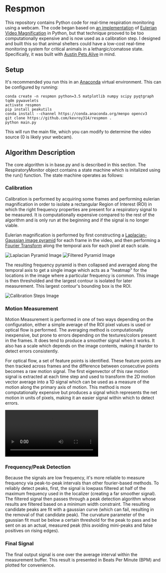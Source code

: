 # Respmon

This repository contains Python code for real-time respiration monitoring using a webcam. The code began based on [an implementation](https://github.com/brycedrennan/eulerian-magnification) of [Eulerian Video Magnification](https://people.csail.mit.edu/mrub/papers/vidmag.pdf) in Python, but that technique prooved to be too computationally expensive and is now used as a calibration step. I designed and built this so that animal shelters could have a low-cost real-time monitoring system for critical animals in a lethargic/comatose state. Specifically, it was built with [Austin Pets Alive](https://www.austinpetsalive.org/) in mind.

## Setup

It's recommended you run this in an [Anaconda](https://www.anaconda.com/download/) virtual environment. This can be configured by running:

    conda create -n respmon python=3.5 matplotlib numpy scipy pyqtgraph tqdm pywavelets
    activate respmon
    pip install peakutils
    conda install --channel https://conda.anaconda.org/menpo opencv3
    git clone https://github.com/kevroy314/respmon .
    python main.py

This will run the main file, which you can modify to determine the video source (0 is likely your webcam).

## Algorithm Description

The core algorithm is in base.py and is described in this section. The RespiratoryMonitor object contains a state machine which is initalized using the run() function. The state machine operates as follows:

<Insert state machine figure>
  
### Calibration

Calibration is performed by acquiring some frames and performing eulerian magnification in order to isolate a rectangular Region of Interest (ROI) in which the right frequency properties are present for a respiratory signal to be measured. It is computationally expensive compared to the rest of the algorithm and is only run at the beginning and if the signal is no longer viable.

Eulerian magnification is performed by first constructing a [Laplacian-Gaussian image pyramid](https://opencv-python-tutroals.readthedocs.io/en/latest/py_tutorials/py_imgproc/py_pyramids/py_pyramids.html) for each frame in the video, and then performing a [Fourier Transform](https://docs.scipy.org/doc/scipy/reference/tutorial/fftpack.html) along the temporal axis for each pixel at each scale. 

![Laplacian Pyramid Image](https://github.com/kevroy314/respmon/raw/master/images/pyramid2.png)
![Filtered Pyramid Image](https://github.com/kevroy314/respmon/raw/master/images/pyramid.png)

The resulting frequency pyramid is then collapsed and averaged along the temporal axis to get a single image which acts as a "heatmap" for the locations in the image where a particular frequency is common. This image is then thresholded and the largest contour is isolated for later measurement. This largest contour's bounding box is the ROI.

![Calibration Steps Image](https://github.com/kevroy314/respmon/raw/master/images/calibration0.png)

### Motion Measurement

Motion Measurement is performed in one of two ways depending on the configuration, either a simple average of the ROI pixel values is used or optical flow is performed. The averaging method is computationally inexpensive, but prone to errors depending on the textures/colors present in the frames. It does tend to produce a smoother signal when it works. It also has a scale which depends on the image contents, making it harder to detect errors consistently.

For optical flow, a set of feature points is identified. These feature points are then tracked across frames and the difference between consecutive points becomes a raw motion signal. The first eigenvector of this raw motion signal is extracted at each time step and used to transform the 2D motion vector average into a 1D signal which can be used as a measure of the motion along the primary axis of motion. This method is more computationally expensive but produces a signal which represents the net motion in units of pixels, making it an easier signal within which to detect errors.

![Calibration Steps Image](https://github.com/kevroy314/respmon/raw/master/images/motion.mp4)

### Frequency/Peak Detection

Because the signals are low frequency, it's more reliable to measure frequency via peak-to-peak intervals than other fourier-based methods. To reliably detect peaks, first, the signal is lowpass filtered at half of the maximum frequency used in the localizer (creating a far smoother signal). The filtered signal then passes through a peak detection algorithm whose results are filtered based on a minimum width constraint. The resulting candidate peaks are fit with a gaussian curve (which can fail, resulting in the removal of that candidate peak). The curvature parameter of the gaussian fit must be below a certain threshold for the peak to pass and be sent on as an actual, measured peak (this avoiding mini-peaks and false positives on rising edges). 

### Final Signal

The final output signal is one over the average interval within the measurement buffer. This result is presented in Beats Per Minute (BPM) and plotted for convenience.
